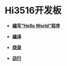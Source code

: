 # Hi3516开发板



- **[编写“Hello World”程序](quickstart-standard-running-hi3516-create.md)**

- **[编译](quickstart-standard-running-hi3516-build.md)**

- **[烧录](quickstart-standard-running-hi3516-burning.md)**

- **[运行](quickstart-standard-running-hi3516-running.md)**